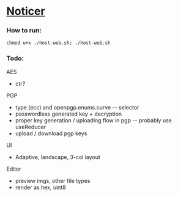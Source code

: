 # [Noticer](https://the-human-guy.github.io/noticer)


### How to run:
`chmod u+x ./host-web.sh; ./host-web.sh`

### Todo:

AES
- ctr?

PGP
- type (ecc) and openpgp.enums.curve -- selector
- passwordless generated key + decryption
- proper key generation / uploading flow in pgp -- probably use useReducer
- upload / download pgp keys

UI
- Adaptive, landscape, 3-col layout

Editor
- preview imgs, other file types
- render as hex, uint8






